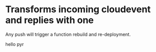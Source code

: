 # Transforms incoming cloudevent and replies with one

Any push will trigger a function rebuild and re-deployment.

hello pyr
